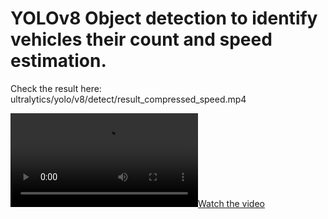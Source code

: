 <h1>YOLOv8 Object detection to identify vehicles their count and speed estimation.</h1>

Check the result here: ultralytics/yolo/v8/detect/result_compressed_speed.mp4

[![Watch the video](result_compressed_speed.mp4)](ultralytics/yolo/v8/detect/result_compressed_speed.mp4)

